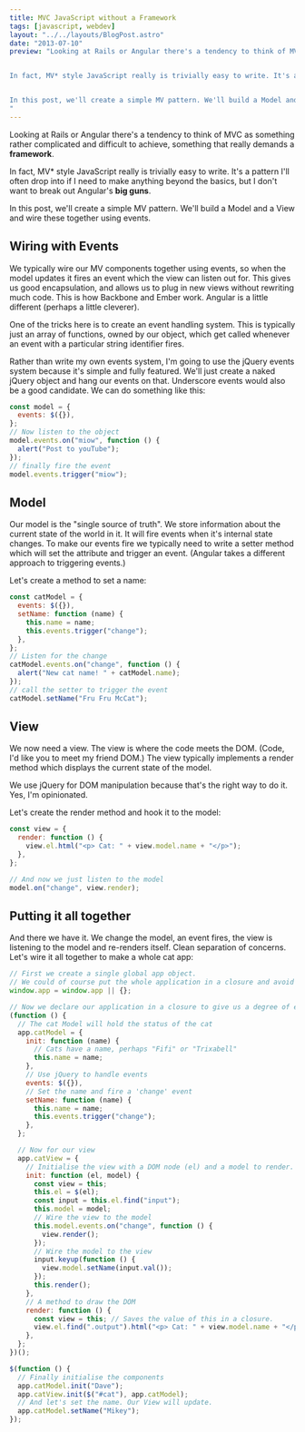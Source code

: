 ```yaml
---
title: MVC JavaScript without a Framework
tags: [javascript, webdev]
layout: "../../layouts/BlogPost.astro"
date: "2013-07-10"
preview: "Looking at Rails or Angular there's a tendency to think of MVC as something rather complicated and difficult to achieve, something that really demands a **framework**.


In fact, MV* style JavaScript really is trivially easy to write. It's a pattern I'll often drop into if I need to make anything beyond the basics, but I don't want to break out Angular's **big guns**.


In this post, we'll create a simple MV pattern. We'll build a Model and a View and wire these together using events.
"
---
```


Looking at Rails or Angular there's a tendency to think of MVC as something rather complicated and difficult to achieve, something that really demands a **framework**.

In fact, MV\* style JavaScript really is trivially easy to write. It's a pattern I'll often drop into if I need to make anything beyond the basics, but I don't want to break out Angular's **big guns**.

In this post, we'll create a simple MV pattern. We'll build a Model and a View and wire these together using events.

## Wiring with Events

We typically wire our MV components together using events, so when the model updates it fires an event which the view can listen out for. This gives us good encapsulation, and allows us to plug in new views without rewriting much code. This is how Backbone and Ember work. Angular is a little different (perhaps a little cleverer).

One of the tricks here is to create an event handling system. This is typically just an array of functions, owned by our object, which get called whenever an event with a particular string identifier fires.

Rather than write my own events system, I'm going to use the jQuery events system because it's simple and fully featured. We'll just create a naked jQuery object and hang our events on that. Underscore events would also be a good candidate. We can do something like this:

```js
const model = {
  events: $({}),
};
// Now listen to the object
model.events.on("miow", function () {
  alert("Post to youTube");
});
// finally fire the event
model.events.trigger("miow");
```

## Model

Our model is the "single source of truth". We store information about the current state of the world in it. It will fire events when it's internal state changes. To make our events fire we typically need to write a setter method which will set the attribute and trigger an event. (Angular takes a different approach to triggering events.)

Let's create a method to set a name:

```js
const catModel = {
  events: $({}),
  setName: function (name) {
    this.name = name;
    this.events.trigger("change");
  },
};
// Listen for the change
catModel.events.on("change", function () {
  alert("New cat name! " + catModel.name);
});
// call the setter to trigger the event
catModel.setName("Fru Fru McCat");
```

## View

We now need a view. The view is where the code meets the DOM. (Code, I'd like you to meet my friend DOM.) The view typically implements a render method which displays the current state of the model.

We use jQuery for DOM manipulation because that's the right way to do it. Yes, I'm opinionated.

Let's create the render method and hook it to the model:

```js
const view = {
  render: function () {
    view.el.html("<p> Cat: " + view.model.name + "</p>");
  },
};

// And now we just listen to the model
model.on("change", view.render);
```

## Putting it all together

And there we have it. We change the model, an event fires, the view is listening to the model and re-renders itself. Clean separation of concerns. Let's wire it all together to make a whole cat app:

```js
// First we create a single global app object.
// We could of course put the whole application in a closure and avoid any globals
window.app = window.app || {};

// Now we declare our application in a closure to give us a degree of encapsulation
(function () {
  // The cat Model will hold the status of the cat
  app.catModel = {
    init: function (name) {
      // Cats have a name, perhaps "Fifi" or "Trixabell"
      this.name = name;
    },
    // Use jQuery to handle events
    events: $({}),
    // Set the name and fire a 'change' event
    setName: function (name) {
      this.name = name;
      this.events.trigger("change");
    },
  };

  // Now for our view
  app.catView = {
    // Initialise the view with a DOM node (el) and a model to render.
    init: function (el, model) {
      const view = this;
      this.el = $(el);
      const input = this.el.find("input");
      this.model = model;
      // Wire the view to the model
      this.model.events.on("change", function () {
        view.render();
      });
      // Wire the model to the view
      input.keyup(function () {
        view.model.setName(input.val());
      });
      this.render();
    },
    // A method to draw the DOM
    render: function () {
      const view = this; // Saves the value of this in a closure.
      view.el.find(".output").html("<p> Cat: " + view.model.name + "</p>");
    },
  };
})();

$(function () {
  // Finally initialise the components
  app.catModel.init("Dave");
  app.catView.init($("#cat"), app.catModel);
  // And let's set the name. Our View will update.
  app.catModel.setName("Mikey");
});
```
